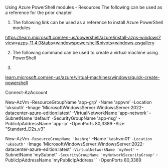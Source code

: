 
Using Azure PowerShell modules - Resources
The following can be used as a reference for the prior chapter

1. The following link can be used as a reference to install Azure PowerShell modules

https://learn.microsoft.com/en-us/powershell/azure/install-azps-windows?view=azps-11.4.0&tabs=windowspowershell&pivots=windows-psgallery

2. The following command can be used to create a virtual machine using PowerShell

3. 
[ learn.microsoft.com/en-us/azure/virtual-machines/windows/quick-create-powershell](https://learn.microsoft.com/en-us/azure/virtual-machines/windows/quick-create-powershell)


Connect-AzAccount

New-AzVm -ResourceGroupName 'app-grp' -Name 'appvm' -Location 'uksouth' -Image 'MicrosoftWindowsServer:WindowsServer:2022-datacenter-azure-edition:latest' -VirtualNetworkName 'app-network' -SubnetName 'default' -SecurityGroupName 'app-nsg' -PublicIpAddressName 'app-ip' -OpenPorts 80,3389 -Size "Standard_D2s_v3"



New-AzVm `
    -ResourceGroupName 'kashrg' `
    -Name 'kashvm01' `
    -Location 'uksouth' `
    -Image 'MicrosoftWindowsServer:WindowsServer:2022-datacenter-azure-edition:latest' `
    -VirtualNetworkName 'myVnet' `
    -SubnetName 'mySubnet' `
    -SecurityGroupName 'myNetworkSecurityGroup' `
    -PublicIpAddressName 'myPublicIpAddress' `
    -OpenPorts 80,3389
